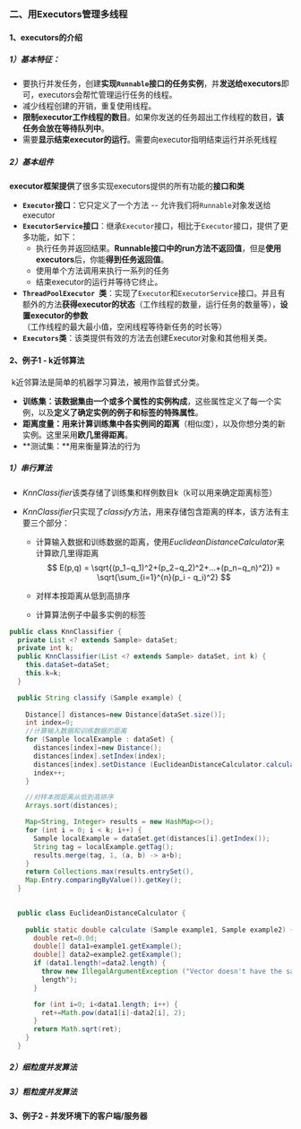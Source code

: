 ### 二、用Executors管理多线程

#### 1、executors的介绍

##### 1）基本特征：

- 要执行并发任务，创建**实现`Runnable`接口的任务实例**，并**发送给executors**即可，executors会帮忙管理运行任务的线程。
- 减少线程创建的开销，重复使用线程。
- **限制executor工作线程的数目**。如果你发送的任务超出工作线程的数目，**该任务会放在等待队列中**。
- 需要**显示结束executor的运行**。需要向executor指明结束运行并杀死线程

##### 2）基本组件

​	**executor框架提供**了很多实现executors提供的所有功能的**接口和类**

- **`Executor`接口**：它只定义了一个方法 -- 允许我们将`Runnable`对象发送给executor
- **`ExecutorService`接口**：继承`Executor`接口，相比于`Executor`接口，提供了更多功能，如下：
  - 执行任务并返回结果。**Runnable接口中的run方法不返回值**，但是**使用executors**后，你能**得到任务返回值**。
  - 使用单个方法调用来执行一系列的任务
  - 结束executor的运行并等待它终止。
- **`ThreadPoolExecutor `类**：实现了`Executor`和`ExecutorService`接口。并且有额外的方法**获得executor的状态**（工作线程的数量，运行任务的数量等），**设置executor的参数**（工作线程的最大最小值，空闲线程等待新任务的时长等）
- **`Executors`类**：该类提供有效的方法去创建Executor对象和其他相关类。



#### 2、例子1 - k近邻算法

​	k近邻算法是简单的机器学习算法，被用作监督式分类。

- **训练集：**该数据集由**一个或多个属性的实例构成**，这些属性定义了每一个实例，以及**定义了确定实例的例子和标签的特殊属性**。
- **距离度量：**用来计算训练集中**各实例间的距离**（相似度），以及你想分类的新实例。这里采用**欧几里得距离**。
- **测试集：**用来衡量算法的行为

##### 1）串行算法

- *KnnClassifier*该类存储了训练集和样例数目k（k可以用来确定距离标签）

- *KnnClassifier*只实现了*classify*方法，用来存储包含距离的样本，该方法有主要三个部分：

  - 计算输入数据和训练数据的距离，使用*EuclideanDistanceCalculator*来计算欧几里得距离  
    $$
    E(p,q) = \sqrt{(p_1−q_1)^2+(p_2−q_2)^2+…+(p_n−q_n)^2)} = \sqrt{\sum_{i=1}^{n}(p_i - q_i)^2}
    $$

  - 对样本按距离从低到高排序

  - 计算算法例子中最多实例的标签

```java
public class KnnClassifier {
  private List <? extends Sample> dataSet;
  private int k;
  public KnnClassifier(List <? extends Sample> dataSet, int k) {
    this.dataSet=dataSet;
    this.k=k;
  }

  public String classify (Sample example) {
    
    Distance[] distances=new Distance[dataSet.size()];
    int index=0;
    //计算输入数据和训练数据的距离
    for (Sample localExample : dataSet) {
      distances[index]=new Distance();
      distances[index].setIndex(index);
      distances[index].setDistance (EuclideanDistanceCalculator.calculate(localExample, example));
      index++;
 	}

    //对样本按距离从低到高排序
  	Arrays.sort(distances);

    Map<String, Integer> results = new HashMap<>();
    for (int i = 0; i < k; i++) {
      Sample localExample = dataSet.get(distances[i].getIndex());
      String tag = localExample.getTag();
      results.merge(tag, 1, (a, b) -> a+b);
    }
    return Collections.max(results.entrySet(),
    Map.Entry.comparingByValue()).getKey();
  }

  
  public class EuclideanDistanceCalculator {
    
    public static double calculate (Sample example1, Sample example2) {
      double ret=0.0d;
      double[] data1=example1.getExample();
      double[] data2=example2.getExample();
      if (data1.length!=data2.length) {
        throw new IllegalArgumentException ("Vector doesn't have the same
        length");
      }

      for (int i=0; i<data1.length; i++) {
        ret+=Math.pow(data1[i]-data2[i], 2);
      }
      return Math.sqrt(ret);
  	}
  }

```





##### 2）细粒度并发算法





##### 3）粗粒度并发算法















#### 3、例子2 - 并发环境下的客户端/服务器

